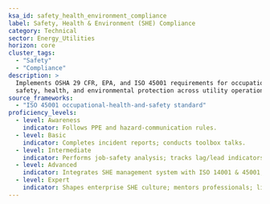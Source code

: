 ```yaml
---
ksa_id: safety_health_environment_compliance
label: Safety, Health & Environment (SHE) Compliance
category: Technical
sector: Energy_Utilities
horizon: core
cluster_tags:
  - "Safety"
  - "Compliance"
description: >
  Implements OSHA 29 CFR, EPA, and ISO 45001 requirements for occupational
  safety, health, and environmental protection across utility operations.
source_frameworks:
  - "ISO 45001 occupational-health-and-safety standard"
proficiency_levels:
  - level: Awareness
    indicator: Follows PPE and hazard-communication rules.
  - level: Basic
    indicator: Completes incident reports; conducts toolbox talks.
  - level: Intermediate
    indicator: Performs job-safety analysis; tracks lag/lead indicators.
  - level: Advanced
    indicator: Integrates SHE management system with ISO 14001 & 45001; leads audits.
  - level: Expert
    indicator: Shapes enterprise SHE culture; mentors professionals; liaises with regulators.
---
```

